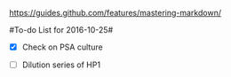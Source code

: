 https://guides.github.com/features/mastering-markdown/

#To-do List for 2016-10-25#

-[x] Check on PSA culture

-[ ] Dilution series of HP1

